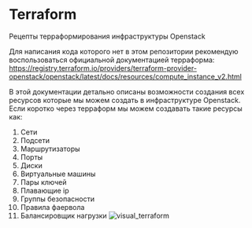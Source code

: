 # Terraform
Рецепты терраформирования инфраструктуры Openstack

Для написания кода которого нет в этом репозитории рекомендую воспользоваться официальной документацией терраформа:
https://registry.terraform.io/providers/terraform-provider-openstack/openstack/latest/docs/resources/compute_instance_v2.html

В этой документации детально описаны возможности создания всех ресурсов которые мы можем создать в инфраструктуре Openstack.
Если коротко через терраформ мы можем создавать такие ресурсы как:
1. Сети
2. Подсети
3. Маршрутизаторы
4. Порты
5. Диски
6. Виртуальные машины
7. Пары ключей
8. Плавающие ip
9. Группы безопасности
10. Правила фаервола
11. Балансировщик нагрузки
![visual_terraform](https://github.com/XDelayz/Terraform/assets/118162868/d4df81fe-cbcd-4ae0-b441-77c84436382a)
